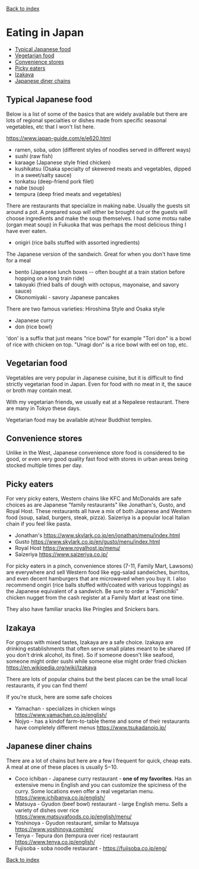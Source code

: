 
[Back to index](index)

# Eating in Japan

- [Typical Japanese food](food.md#typical-japanese-food)
- [Vegetarian food](food.md#vegetarian-food)
- [Convenience stores](food.md#convenience-stores)
- [Picky eaters](food.md#picky-eaters)
- [Izakaya](food.md#izakaya)
- [Japanese diner chains](food.md#japanese-diner-chains)

## Typical Japanese food

Below is a list of some of the basics that are widely available but there are
lots of regional specialties or dishes made from specific seasonal vegetables, etc
that I won't list here.

<https://www.japan-guide.com/e/e620.html>

- ramen, soba, udon (different styles of noodles served in different ways)
- sushi (raw fish)
- karaage (Japanese style fried chicken)
- kushikatsu (Osaka specialty of skewered meats and vegetables, dipped in a sweet/salty sauce)
- tonkatsu (deep-friend pork filet)
- nabe (soup)
- tempura (deep fried meats and vegetables)

There are restaurants that specialize in making nabe.  Usually the guests sit around a pot.
A prepared soup will either be brought out or the guests will choose ingredients and make the
soup themselves. I had some motsu nabe (organ meat soup) in Fukuoka that was perhaps the most
delicious thing I have ever eaten.

- onigiri (rice balls stuffed with assorted ingredients)

The Japanese version of the sandwich.  Great for when you don't have time for a meal

- bento (Japanese lunch boxes -- often bought at a train station before hopping on a long train ride)
- takoyaki (fried balls of dough with octopus, mayonaise, and savory sauce)
- Okonomiyaki - savory Japanese pancakes

There are two famous varieties: Hiroshima Style and Osaka style

- Japanese curry
- don (rice bowl)

'don' is a suffix that just means "rice bowl" for example "Tori don" is a bowl of rice with chicken on top.
"Unagi don" is a rice bowl with eel on top, etc.


## Vegetarian food

Vegetables are very popular in Japanese cuisine, but it is difficult to find strictly vegetarian
food in Japan. Even for food with no meat in it, the sauce or broth may contain meat.

With my vegetarian friends, we usually eat at a Nepalese restaurant. There are many in Tokyo these days.

Vegetarian food may be available at/near Buddhist temples.

## Convenience stores

Unlike in the West, Japanese convenience store food is considered to be good, or even very good
quality fast food with stores in urban areas being stocked multiple times per day.

## Picky eaters

For very picky eaters, Western chains like KFC and McDonalds are safe choices as are Japanese
"family restaurants" like Jonathan's, Gusto, and Royal Host. These restaurants all
have a mix of both Japanese and Western food (soup, salad, burgers, steak, pizza).
Saizeriya is a popular local Italian chain if you feel like pasta.

- Jonathan's <https://www.skylark.co.jp/en/jonathan/menu/index.html>
- Gusto <https://www.skylark.co.jp/en/gusto/menu/index.html>
- Royal Host <https://www.royalhost.jp/menu/>
- Saizeriya <https://www.saizeriya.co.jp/>

For picky eaters in a pinch, convenience stores (7-11, Family Mart, Lawsons) are everywhere
and sell Western food like egg-salad sandwiches, burritos, and even decent hamburgers that
are microwaved when you buy it. I also recommend ongiri (rice balls stuffed with/coated
with various toppings) as the Japanese equivalent of a sandwich. Be sure to order a
"Famichiki" chicken nugget from the cash register at a Family Mart at least one time.

They also have familiar snacks like Pringles and Snickers bars.

## Izakaya

For groups with mixed tastes, Izakaya are a safe choice.  Izakaya are drinking establishments that
often serve small plates meant to be shared
(if you don't drink alcohol, its fine). So if someone doesn't like seafood, someone might order
sushi while someone else might order fried chicken
<https://en.wikipedia.org/wiki/Izakaya>

There are lots of popular chains but the best places can be the small local restaurants, if you can find them!

If you're stuck, here are some safe choices
- Yamachan - specializes in chicken wings <https://www.yamachan.co.jp/english/>
- Nojyo - has a kindof farm-to-table theme and some of their restaurants have completely different menus <https://www.tsukadanojo.jp/>

## Japanese diner chains

There are a lot of chains but here are a few I frequent for quick, cheap eats.
A meal at one of these places is usually $5-$10.

- Coco ichiban - Japanese curry restaurant - **one of my favorites**.  Has an extensive menu in English and you can customize the spiciness of the curry. Some locations even offer a real vegetarian menu. <https://www.ichibanya.co.jp/english/>
- Matsuya - Gyudon (beef bowl) restaurant - large English menu. Sells a variety of dishes over rice <https://www.matsuyafoods.co.jp/english/menu/>
- Yoshinoya - Gyudon restaurant, similar to Matsuya <https://www.yoshinoya.com/en/>
- Tenya - Tepura don (tempura over rice) restaurant <https://www.tenya.co.jp/english/>
- Fujisoba - soba noodle restaurant - <https://fujisoba.co.jp/eng/>

[Back to index](index)
